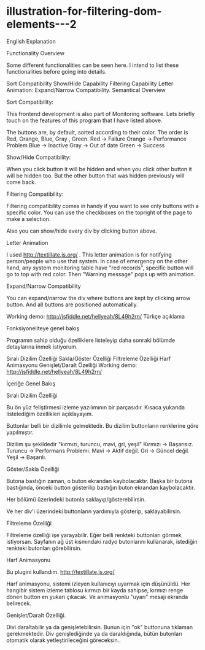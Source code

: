 # illustration-for-filtering-dom-elements---2

English Explanation

Functionality Overview

Some different functionalities can be seen here. I intend to list these functionalities before going into details.

Sort Compatibility
Show/Hide Capability
Filtering Capability
Letter Animation:
Expand/Narrow Compatibility.
Semantical Overview

Sort Compatibility:

This frontend development is also part of Monitoring software. Lets briefly touch on the features of this program that I have listed above.

The buttons are, by default, sorted according to their color. The order is Red, Orange, Blue, Gray , Green. Red -> Failure Orange -> Performance Problem Blue -> Inactive Gray -> Out of date Green -> Success

Show/Hide Compatibility:

When you click button it will be hidden and when you click other button it will be hidden too. But the other button that was hidden previously will come back.

Filtering Compatibility:

Filtering compatibility comes in handy if you want to see only buttons with a specific color. You can use the checkboxes on the topright of the page to make a selection.

Also you can show/hide every div by clicking button above.

Letter Animation

I used http://textillate.js.org/ . This letter animation is for notifying person/people who use that system. In case of emergency on the other hand, any system monitoring table have "red records", specific button will go to top with red color. Then "Warning message" pops up with animation.

Expand/Narrow Compatibility

You can expand/narrow the div where buttons are kept by clicking arrow button. And all buttons are positioned automatically.

Working demo: http://jsfiddle.net/hellyeah/8L49h2rn/ Türkçe açıklama

Fonksiyoneliteye genel bakış

Programın sahip olduğu özelliklere listeleyip daha sonraki bölümde detaylarına inmek istiyorum.

Sıralı Dizilim Özelliği
Sakla/Göster Özelliği
Filtreleme Özelliği
Harf Animasyonu
Genişlet/Daralt Özelliği
Working demo: http://jsfiddle.net/hellyeah/8L49h2rn/

İçeriğe Genel Bakış

Sıralı Dizilim Özelliği

Bu ön yüz feliştirmesi izleme yazılımının bir parçasıdır. Kısaca yukarıda listelediğim özellikleri açıklayayım.

Buttonlar belli bir dizilimle gelmektedir. Bu dizilim buttonların renklerine göre yapılmıştır.

Dizilim şu şekildedir "kırmızı, turuncu, mavi, gri, yeşil" Kırmızı -> Başarısız. Turuncu -> Performans Problemi. Mavi -> Aktif değil. Gri -> Güncel değil. Yeşil -> Başarılı.

Göster/Sakla Özelliği

Butona bastığın zaman, o buton ekrandan kaybolacaktır. Başka bir butona bastığında, önceki button gösterilip bastığın buton ekrandan kaybolacaktır.

Her bölümü üzerindeki butonla saklayıp/gösterebilirsin.

Ve her div'i üzerindeki buttonların yardımıyla gösterip, saklayabilirsin.

Filtreleme Özelliği

Filtreleme özelliği işe yarayabilir. Eğer belli renkteki buttonları görmek istiyorsan. Sayfanın ağ üst kısmındaki radyo butonlarını kullanarak, istediğin renkteki butonları görebilirsin.

Harf Animasyonu

Bu plugini kullandım. http://textillate.js.org/

Harf animasyonu, sistemi izleyen kullanıcıyı uyarmak için düşünüldü. Her hangibir sistem izleme tablosu kırmızı bir kayda sahipse, kırmızı renge dönen button en yukarı çıkacak. Ve animasyonlu "uyarı" mesajı ekranda belirecek.

Genişlet/Daralt Özelliği.

Divi daraltabilir ya da genişletebilirsin. Bunun için "ok" buttonuna tıklaman gerekmektedir. Div genişlediğinde ya da daraldığında, bütün butonları otomatik olarak yetleştirileceğini göreceksin..
